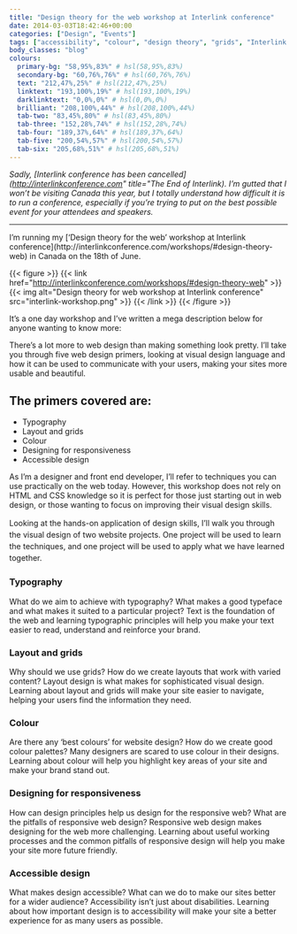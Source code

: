```yaml
---
title: "Design theory for the web workshop at Interlink conference"
date: 2014-03-03T18:42:46+00:00
categories: ["Design", "Events"]
tags: ["accessibility", "colour", "design theory", "grids", "Interlink conference", "layout", "responsive web design", "typography", "workshop"]
body_classes: "blog"
colours:
  primary-bg: "58,95%,83%" # hsl(58,95%,83%)
  secondary-bg: "60,76%,76%" # hsl(60,76%,76%)
  text: "212,47%,25%" # hsl(212,47%,25%)
  linktext: "193,100%,19%" # hsl(193,100%,19%)
  darklinktext: "0,0%,0%" # hsl(0,0%,0%)
  brilliant: "208,100%,44%" # hsl(208,100%,44%)
  tab-two: "83,45%,80%" # hsl(83,45%,80%)
  tab-three: "152,28%,74%" # hsl(152,28%,74%)
  tab-four: "189,37%,64%" # hsl(189,37%,64%)
  tab-five: "200,54%,57%" # hsl(200,54%,57%)
  tab-six: "205,68%,51%" # hsl(205,68%,51%)
---
```


*Sadly, [Interlink conference has been cancelled](http://interlinkconference.com" title="The End of Interlink). I’m gutted that I won’t be visiting Canada this year, but I totally understand how difficult it is to run a conference, especially if you’re trying to put on the best possible event for your attendees and speakers.*

<hr/>
I’m running my [‘Design theory for the web’ workshop at Interlink conference](http://interlinkconference.com/workshops/#design-theory-web) in Canada on the 18th of June.

{{< figure >}}
  {{< link href="http://interlinkconference.com/workshops/#design-theory-web" >}}
  	{{< img alt="Design theory for web workshop at Interlink conference" src="interlink-workshop.png" >}}
  {{< /link >}}
{{< /figure >}}

It’s a one day workshop and I’ve written a mega description below for anyone wanting to know more:

There’s a lot more to web design than making something look pretty. I’ll take you through five web design primers, looking at visual design language and how it can be used to communicate with your users, making your sites more usable and beautiful.

## The primers covered are:

* Typography
* Layout and grids
* Colour
* Designing for responsiveness
* Accessible design

As I’m a designer and front end developer, I’ll refer to techniques you can use practically on the web today. However, this workshop does not rely on HTML and CSS knowledge so it is perfect for those just starting out in web design, or those wanting to focus on improving their visual design skills.

<span style="line-height: 1.5em;">Looking at the hands-on application of design skills, I’ll walk you through the visual design of two website projects. One project will be used to learn the techniques, and one project will be used to apply what we have learned together.</span>

### Typography

What do we aim to achieve with typography? What makes a good typeface and what makes it suited to a particular project? Text is the foundation of the web and learning typographic principles will help you make your text easier to read, understand and reinforce your brand.

### Layout and grids

Why should we use grids? How do we create layouts that work with varied content? Layout design is what makes for sophisticated visual design. Learning about layout and grids will make your site easier to navigate, helping your users find the information they need.

### Colour

Are there any ‘best colours’ for website design? How do we create good colour palettes? Many designers are scared to use colour in their designs. Learning about colour will help you highlight key areas of your site and make your brand stand out.

### Designing for responsiveness

How can design principles help us design for the responsive web? What are the pitfalls of responsive web design? Responsive web design makes designing for the web more challenging. Learning about useful working processes and the common pitfalls of responsive design will help you make your site more future friendly.

### Accessible design

What makes design accessible? What can we do to make our sites better for a wider audience? Accessibility isn’t just about disabilities. Learning about how important design is to accessibility will make your site a better experience for as many users as possible.

	